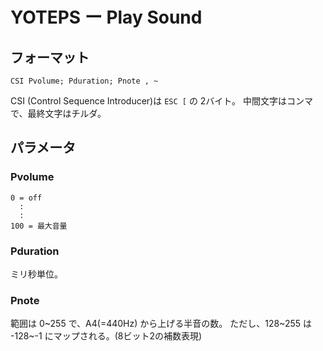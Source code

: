 # YOTEPS ー Play Sound

## フォーマット

	CSI Pvolume; Pduration; Pnote , ~

CSI (Control Sequence Introducer)は `ESC [` の 2バイト。
中間文字はコンマで、最終文字はチルダ。

## パラメータ

### Pvolume

	0 = off
      :
      :
    100 = 最大音量

### Pduration

ミリ秒単位。

### Pnote

範囲は 0~255 で、A4(=440Hz) から上げる半音の数。
ただし、128~255 は -128~-1 にマップされる。(8ビット2の補数表現)
